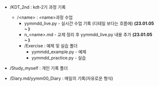 - /KDT_2nd : kdt-2기 과정 기록
  - /\<name> : \<name>과정 수업
    - yymmdd_live.py - 실시간 수업 기록 (디테일 보다는 흐름에) **(23.01.05 ~ )**
    - n_\<name>.md - 교제 정리 후 yymmdd_live.py 내용 추가 **(23.01.05 ~ )**
    - /Exercise : 예제 및 실습 폴더
      - yymmdd_example.py - 예제
      - yymmdd_practice.py - 실습

- /Study_myself : 개인 기록 폴더

- /Diary.md/yymm00_Diary : 매일의 기록(자유로운 형식)

<!-- -  Schedule : 일,주,월,년 계획 **(예정)** -->